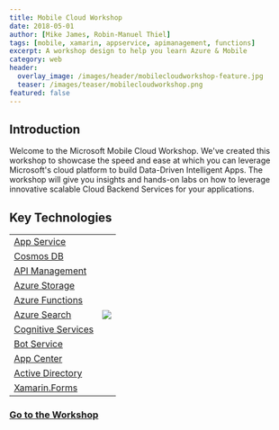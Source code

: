 ```yaml
---
title: Mobile Cloud Workshop
date: 2018-05-01
author: [Mike James, Robin-Manuel Thiel]
tags: [mobile, xamarin, appservice, apimanagement, functions]
excerpt: A workshop design to help you learn Azure & Mobile
category: web
header:
  overlay_image: /images/header/mobilecloudworkshop-feature.jpg
  teaser: /images/teaser/mobilecloudworkshop.png
featured: false
---
```


## Introduction

Welcome to the Microsoft Mobile Cloud Workshop. We've created this workshop to showcase the speed and ease at which you can leverage Microsoft's cloud platform to build Data-Driven Intelligent Apps. The workshop will give you insights and hands-on labs on how to leverage innovative scalable Cloud Backend Services for your applications.

## Key Technologies

<table>
  <tr>
    <td nowrap><a href="https://azure.microsoft.com/en-us/services/app-service/">App Service</a></td>
    <td rowspan="11"><img src="https://raw.githubusercontent.com/MikeCodesDotNet/Mobile-Cloud-Workshop/master/Resources/Architecture.png"></td>
  </tr>
  <tr>
    <td nowrap><a href="https://azure.microsoft.com/en-us/services/cosmos-db/">Cosmos DB</a></td>
  </tr>
  <tr>
    <td nowrap><a href="https://azure.microsoft.com/en-us/services/api-management/">API Management</a></td>
  </tr>
  <tr>
    <td nowrap><a href="https://azure.microsoft.com/en-us/services/storage/">Azure Storage</a></td>
  </tr>
  <tr>
    <td nowrap><a href="https://azure.microsoft.com/en-us/services/functions/">Azure Functions</a></td>
  </tr>
  <tr>
    <td nowrap><a href="https://azure.microsoft.com/en-us/services/search/">Azure Search</a></td>
  </tr>
  <tr>
    <td nowrap><a href="https://azure.microsoft.com/en-us/services/cognitive-services/">Cognitive Services</a></td>
  </tr>
  <tr>
    <td nowrap><a href="https://azure.microsoft.com/en-us/services/bot-service/">Bot Service</a></td>
  </tr>
  <tr>
    <td nowrap><a href="https://appcenter.ms/">App Center</a></td>
  </tr>
  <tr>
    <td nowrap><a href="https://azure.microsoft.com/en-us/services/active-directory-b2c/">Active Directory</a></td>
  </tr>
  <tr>
    <td nowrap><a href="https://www.xamarin.com/forms/">Xamarin.Forms</a></td>
  </tr>
</table>

### [Go to the Workshop](https://aka.ms/mobilecloudworkshop)